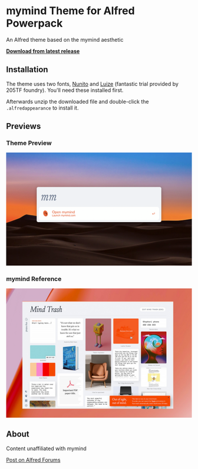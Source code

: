 # mymind Theme for Alfred Powerpack
An Alfred theme based on the mymind aesthetic 

[**Download from latest release**](https://github.com/aleksbatista/alfred-theme-mymind/releases/latest)

## Installation
The theme uses two fonts, [Nunito](https://fonts.google.com/specimen/Nunito) and [Luize](https://www.205.tf/Font/23/louize/) (fantastic trial provided by 205TF foundry). You'll need these installed first. 

Afterwards unzip the downloaded file and double-click the `.alfredappearance` to install it.

## Previews

### Theme Preview

[![Alfred Theme Preview](./assets/theme-preview.png)](./assets/theme-preview.png)

### mymind Reference

[![mymind reference](./assets/mymind-preview.jpg)](./assets/mymind-preview.jpg)

## About

Content unaffiliated with mymind

<a href="LINKHERE">Post on Alfred Forums</a>
